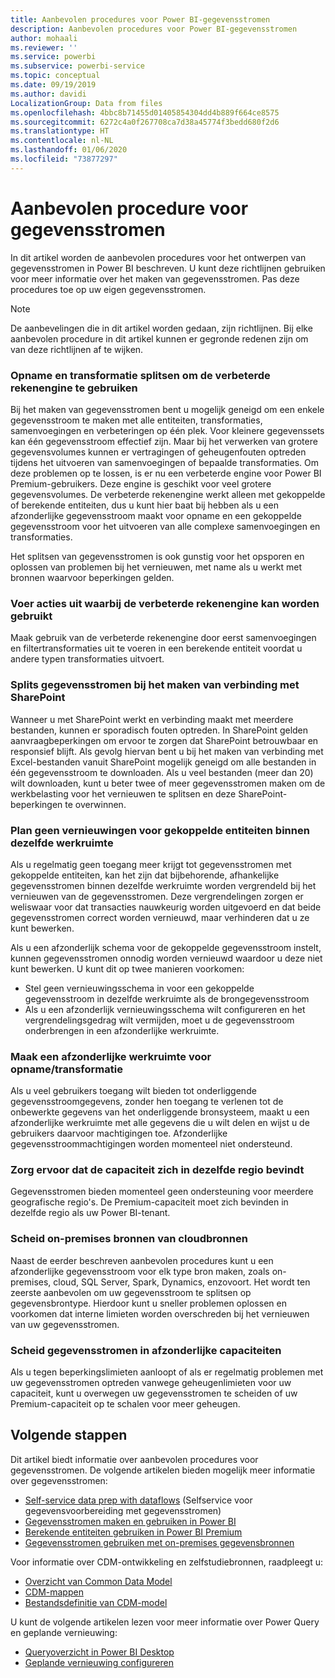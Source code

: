 ```yaml
---
title: Aanbevolen procedures voor Power BI-gegevensstromen
description: Aanbevolen procedures voor Power BI-gegevensstromen
author: mohaali
ms.reviewer: ''
ms.service: powerbi
ms.subservice: powerbi-service
ms.topic: conceptual
ms.date: 09/19/2019
ms.author: davidi
LocalizationGroup: Data from files
ms.openlocfilehash: 4bbc8b71455d01405854304dd4b889f664ce8575
ms.sourcegitcommit: 6272c4a0f267708ca7d38a45774f3bedd680f2d6
ms.translationtype: HT
ms.contentlocale: nl-NL
ms.lasthandoff: 01/06/2020
ms.locfileid: "73877297"
---
```

# <a name="dataflows-best-practice"></a>Aanbevolen procedure voor gegevensstromen

In dit artikel worden de aanbevolen procedures voor het ontwerpen van gegevensstromen in Power BI beschreven. U kunt deze richtlijnen gebruiken voor meer informatie over het maken van gegevensstromen. Pas deze procedures toe op uw eigen gegevensstromen.

> [!NOTE]
> De aanbevelingen die in dit artikel worden gedaan, zijn richtlijnen. Bij elke aanbevolen procedure in dit artikel kunnen er gegronde redenen zijn om van deze richtlijnen af te wijken. 
> 
> 

### <a name="split-ingestion-and-transformation-to-use-the-enhanced-compute-engine"></a>Opname en transformatie splitsen om de verbeterde rekenengine te gebruiken

Bij het maken van gegevensstromen bent u mogelijk geneigd om een enkele gegevensstroom te maken met alle entiteiten, transformaties, samenvoegingen en verbeteringen op één plek. Voor kleinere gegevenssets kan één gegevensstroom effectief zijn. Maar bij het verwerken van grotere gegevensvolumes kunnen er vertragingen of geheugenfouten optreden tijdens het uitvoeren van samenvoegingen of bepaalde transformaties. Om deze problemen op te lossen, is er nu een verbeterde engine voor Power BI Premium-gebruikers. Deze engine is geschikt voor veel grotere gegevensvolumes. De verbeterde rekenengine werkt alleen met gekoppelde of berekende entiteiten, dus u kunt hier baat bij hebben als u een afzonderlijke gegevensstroom maakt voor opname en een gekoppelde gegevensstroom voor het uitvoeren van alle complexe samenvoegingen en transformaties.

Het splitsen van gegevensstromen is ook gunstig voor het opsporen en oplossen van problemen bij het vernieuwen, met name als u werkt met bronnen waarvoor beperkingen gelden.

### <a name="perform-actions-that-can-use-the-enhanced-compute-engine"></a>Voer acties uit waarbij de verbeterde rekenengine kan worden gebruikt

Maak gebruik van de verbeterde rekenengine door eerst samenvoegingen en filtertransformaties uit te voeren in een berekende entiteit voordat u andere typen transformaties uitvoert.

### <a name="split-dataflows-when-connecting-to-sharepoint"></a>Splits gegevensstromen bij het maken van verbinding met SharePoint

Wanneer u met SharePoint werkt en verbinding maakt met meerdere bestanden, kunnen er sporadisch fouten optreden. In SharePoint gelden aanvraagbeperkingen om ervoor te zorgen dat SharePoint betrouwbaar en responsief blijft. Als gevolg hiervan bent u bij het maken van verbinding met Excel-bestanden vanuit SharePoint mogelijk geneigd om alle bestanden in één gegevensstroom te downloaden. Als u veel bestanden (meer dan 20) wilt downloaden, kunt u beter twee of meer gegevensstromen maken om de werkbelasting voor het vernieuwen te splitsen en deze SharePoint-beperkingen te overwinnen.

### <a name="avoid-scheduling-refresh-for-linked-entities-inside-the-same-workspace"></a>Plan geen vernieuwingen voor gekoppelde entiteiten binnen dezelfde werkruimte

Als u regelmatig geen toegang meer krijgt tot gegevensstromen met gekoppelde entiteiten, kan het zijn dat bijbehorende, afhankelijke gegevensstromen binnen dezelfde werkruimte worden vergrendeld bij het vernieuwen van de gegevensstromen. Deze vergrendelingen zorgen er weliswaar voor dat transacties nauwkeurig worden uitgevoerd en dat beide gegevensstromen correct worden vernieuwd, maar verhinderen dat u ze kunt bewerken. 

Als u een afzonderlijk schema voor de gekoppelde gegevensstroom instelt, kunnen gegevensstromen onnodig worden vernieuwd waardoor u deze niet kunt bewerken. U kunt dit op twee manieren voorkomen: 

* Stel geen vernieuwingsschema in voor een gekoppelde gegevensstroom in dezelfde werkruimte als de brongegevensstroom
* Als u een afzonderlijk vernieuwingsschema wilt configureren en het vergrendelingsgedrag wilt vermijden, moet u de gegevensstroom onderbrengen in een afzonderlijke werkruimte.

### <a name="create-a-separate-workspace-for-ingestion-transformation"></a>Maak een afzonderlijke werkruimte voor opname/transformatie

Als u veel gebruikers toegang wilt bieden tot onderliggende gegevensstroomgegevens, zonder hen toegang te verlenen tot de onbewerkte gegevens van het onderliggende bronsysteem, maakt u een afzonderlijke werkruimte met alle gegevens die u wilt delen en wijst u de gebruikers daarvoor machtigingen toe. Afzonderlijke gegevensstroommachtigingen worden momenteel niet ondersteund.

### <a name="ensure-capacity-is-in-the-same-region"></a>Zorg ervoor dat de capaciteit zich in dezelfde regio bevindt

Gegevensstromen bieden momenteel geen ondersteuning voor meerdere geografische regio's. De Premium-capaciteit moet zich bevinden in dezelfde regio als uw Power BI-tenant.

### <a name="separate-on-premises-sources-from-cloud-sources"></a>Scheid on-premises bronnen van cloudbronnen

Naast de eerder beschreven aanbevolen procedures kunt u een afzonderlijke gegevensstroom voor elk type bron maken, zoals on-premises, cloud, SQL Server, Spark, Dynamics, enzovoort. Het wordt ten zeerste aanbevolen om uw gegevensstroom te splitsen op gegevensbrontype. Hierdoor kunt u sneller problemen oplossen en voorkomen dat interne limieten worden overschreden bij het vernieuwen van uw gegevensstromen.

### <a name="separate-dataflows-into-a-separate-capacity"></a>Scheid gegevensstromen in afzonderlijke capaciteiten

Als u tegen beperkingslimieten aanloopt of als er regelmatig problemen met uw gegevensstromen optreden vanwege geheugenlimieten voor uw capaciteit, kunt u overwegen uw gegevensstromen te scheiden of uw Premium-capaciteit op te schalen voor meer geheugen.

## <a name="next-steps"></a>Volgende stappen

Dit artikel biedt informatie over aanbevolen procedures voor gegevensstromen. De volgende artikelen bieden mogelijk meer informatie over gegevensstromen:

* [Self-service data prep with dataflows](service-dataflows-overview.md) (Selfservice voor gegevensvoorbereiding met gegevensstromen)
* [Gegevensstromen maken en gebruiken in Power BI](service-dataflows-create-use.md)
* [Berekende entiteiten gebruiken in Power BI Premium](service-dataflows-computed-entities-premium.md)
* [Gegevensstromen gebruiken met on-premises gegevensbronnen](service-dataflows-on-premises-gateways.md)

Voor informatie over CDM-ontwikkeling en zelfstudiebronnen, raadpleegt u:
* [Overzicht van Common Data Model](https://docs.microsoft.com/powerapps/common-data-model/overview)
* [CDM-mappen](https://go.microsoft.com/fwlink/?linkid=2045304)
* [Bestandsdefinitie van CDM-model](https://go.microsoft.com/fwlink/?linkid=2045521)


U kunt de volgende artikelen lezen voor meer informatie over Power Query en geplande vernieuwing:
* [Queryoverzicht in Power BI Desktop](desktop-query-overview.md)
* [Geplande vernieuwing configureren](refresh-scheduled-refresh.md)
